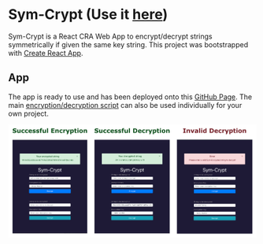 # Sym-Crypt (Use it [here](https://kan-liu.github.io/Sym-Crypt/))

Sym-Crypt is a React CRA Web App to encrypt/decrypt strings symmetrically if given the same key string.
This project was bootstrapped with [Create React App](https://github.com/facebook/create-react-app).

## App

The app is ready to use and has been deployed onto this [GitHub Page](https://kan-liu.github.io/Sym-Crypt/).
The main [encryption/decryption script](https://github.com/Kan-Liu/sym-crypt/blob/master/src/symCrypt.js) can also be used individually for your own project.

![Alt text](https://github.com/Kan-Liu/sym-crypt/blob/master/public/App_Page.png)
